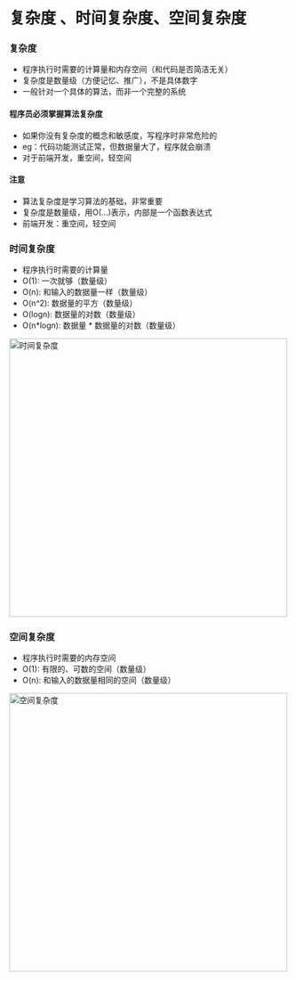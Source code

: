 
# 复杂度 、时间复杂度、空间复杂度

### 复杂度
- 程序执行时需要的计算量和内存空间（和代码是否简洁无关）
- 复杂度是数量级（方便记忆、推广），不是具体数字
- 一般针对一个具体的算法，而非一个完整的系统

#### 程序员必须掌握算法复杂度
- 如果你没有复杂度的概念和敏感度，写程序时非常危险的
- eg：代码功能测试正常，但数据量大了，程序就会崩溃
- 对于前端开发，重空间，轻空间

#### 注意
- 算法复杂度是学习算法的基础，非常重要
- 复杂度是数量级，用O(...)表示，内部是一个函数表达式
- 前端开发：重空间，轻空间

### 时间复杂度
- 程序执行时需要的计算量
- O(1): 一次就够（数量级）
- O(n): 和输入的数据量一样（数量级）
- O(n^2): 数据量的平方（数量级）
- O(logn): 数据量的对数（数量级）
- O(n*logn): 数据量 * 数据量的对数（数量级）

<img :src="$withBase('/assets/dairy-question/时间复杂度.png')" alt="时间复杂度" width="500">

### 空间复杂度
- 程序执行时需要的内存空间
- O(1): 有限的、可数的空间（数量级）
- O(n): 和输入的数据量相同的空间（数量级）

<img :src="$withBase('/assets/dairy-question/空间复杂度.png')" alt="空间复杂度" width="500">